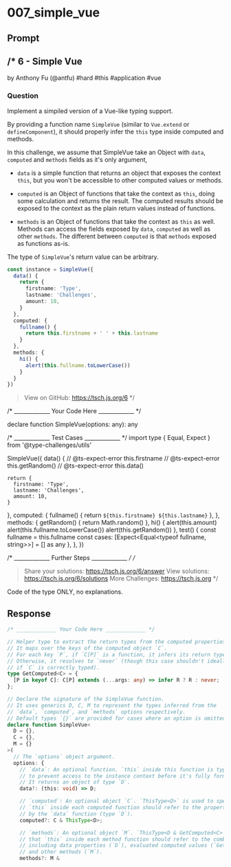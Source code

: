 # 007_simple_vue

## Prompt

/*
  6 - Simple Vue
  -------
  by Anthony Fu (@antfu) #hard #this #application #vue

  ### Question

  Implement a simpiled version of a Vue-like typing support.

  By providing a function name `SimpleVue` (similar to `Vue.extend` or `defineComponent`), it should properly infer the `this` type inside computed and methods.

  In this challenge, we assume that SimpleVue take an Object with `data`, `computed` and `methods` fields as it's only argument,

  - `data` is a simple function that returns an object that exposes the context `this`, but you won't be accessible to other computed values or methods.

  - `computed` is an Object of functions that take the context as `this`, doing some calculation and returns the result. The computed results should be exposed to the context as the plain return values instead of functions.

  - `methods` is an Object of functions that take the context as `this` as well. Methods can access the fields exposed by `data`, `computed` as well as other `methods`. The different between `computed` is that `methods` exposed as functions as-is.

  The type of `SimpleVue`'s return value can be arbitrary.

  ```ts
  const instance = SimpleVue({
    data() {
      return {
        firstname: 'Type',
        lastname: 'Challenges',
        amount: 10,
      }
    },
    computed: {
      fullname() {
        return this.firstname + ' ' + this.lastname
      }
    },
    methods: {
      hi() {
        alert(this.fullname.toLowerCase())
      }
    }
  })
  ```

  > View on GitHub: https://tsch.js.org/6
*/

/* _____________ Your Code Here _____________ */

declare function SimpleVue(options: any): any

/* _____________ Test Cases _____________ */
import type { Equal, Expect } from '@type-challenges/utils'

SimpleVue({
  data() {
    // @ts-expect-error
    this.firstname
    // @ts-expect-error
    this.getRandom()
    // @ts-expect-error
    this.data()

    return {
      firstname: 'Type',
      lastname: 'Challenges',
      amount: 10,
    }
  },
  computed: {
    fullname() {
      return `${this.firstname} ${this.lastname}`
    },
  },
  methods: {
    getRandom() {
      return Math.random()
    },
    hi() {
      alert(this.amount)
      alert(this.fullname.toLowerCase())
      alert(this.getRandom())
    },
    test() {
      const fullname = this.fullname
      const cases: [Expect<Equal<typeof fullname, string>>] = [] as any
    },
  },
})

/* _____________ Further Steps _____________ */
/*
  > Share your solutions: https://tsch.js.org/6/answer
  > View solutions: https://tsch.js.org/6/solutions
  > More Challenges: https://tsch.js.org
*/

Code of the type ONLY, no explanations.

## Response

```typescript
/* _____________ Your Code Here _____________ */

// Helper type to extract the return types from the computed properties object.
// It maps over the keys of the computed object `C`.
// For each key `P`, if `C[P]` is a function, it infers its return type `R`.
// Otherwise, it resolves to `never` (though this case shouldn't ideally happen
// if `C` is correctly typed).
type GetComputed<C> = {
  [P in keyof C]: C[P] extends (...args: any) => infer R ? R : never;
};

// Declare the signature of the SimpleVue function.
// It uses generics D, C, M to represent the types inferred from the
// `data`, `computed`, and `methods` options respectively.
// Default types `{}` are provided for cases where an option is omitted.
declare function SimpleVue<
  D = {},
  C = {},
  M = {}
>(
  // The `options` object argument.
  options: {
    // `data`: An optional function. `this` inside this function is typed as `void`
    // to prevent access to the instance context before it's fully formed.
    // It returns an object of type `D`.
    data?: (this: void) => D;

    // `computed`: An optional object `C`. `ThisType<D>` is used to specify that
    // `this` inside each computed function should refer to the properties returned
    // by the `data` function (type `D`).
    computed?: C & ThisType<D>;

    // `methods`: An optional object `M`. `ThisType<D & GetComputed<C> & M>` specifies
    // that `this` inside each method function should refer to the combined context
    // including data properties (`D`), evaluated computed values (`GetComputed<C>`),
    // and other methods (`M`).
    methods?: M &

